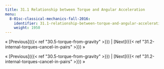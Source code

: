 ```yaml
---
title: 31.1 Relationship between Torque and Angular Acceleration
menu:
  8-01sc-classical-mechanics-fall-2016:
    identifier: 31.1-relationship-between-torque-and-angular-acceleration
    weight: 1950
---
```

« [Previous]({{< ref "30.5-torque-from-gravity" >}}) | [Next]({{< ref "31.2-internal-torques-cancel-in-pairs" >}}) »

« [Previous]({{< ref "30.5-torque-from-gravity" >}}) | [Next]({{< ref "31.2-internal-torques-cancel-in-pairs" >}}) »